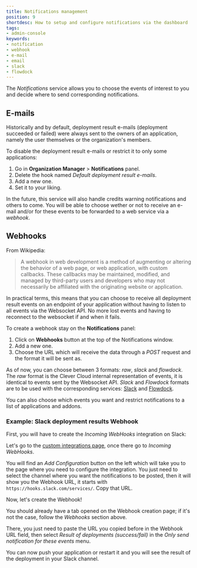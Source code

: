 ```yaml
---
title: Notifications management
position: 9
shortdesc: How to setup and configure notifications via the dashboard
tags:
- admin-console
keywords:
- notification
- webhook
- e-mail
- email
- slack
- flowdock
---
```


The *Notifications* service allows you to choose the events of interest to you
and decide where to send corresponding notifications.

## E-mails

Historically and by default, deployment result e-mails (deployment succeeded or
failed) were always sent to the owners of an application, namely the user
themselves or the organization's members.

To disable the deployment result e-mails or restrict it to only some applications:
1. Go in **Organization Manager** > **Notifications** panel.
2. Delete the hook named *Default deployment result e-mails*.
3. Add a new one.
4. Set it to your liking.

In the future, this service will also handle credits warning notifications and
others to come. You will be able to choose wether or not to receive an e-mail
and/or for these events to be forwarded to a web service via a *webhook*.

## Webhooks

From Wikipedia:

> A webhook in web development is a method of augmenting or altering the
> behavior of a web page, or web application, with custom callbacks. These
> callbacks may be maintained, modified, and managed by third-party users and
> developers who may not necessarily be affiliated with the originating website
> or application.

In practical terms, this means that you can choose to receive all deployment
result events on an endpoint of your application without having to listen to
all events via the Websocket API. No more lost events and having to reconnect
to the websocket if and when it fails.

To create a webhook stay on the **Notifications** panel:
1. Click on **Webhooks** button at the top of the Notifications window.
2. Add a new one.
3. Choose the URL which will receive the data through a *POST* request and the format it will be sent as.

As of now, you can choose between 3 formats: *raw*, *slack* and *flowdock*. The *raw* format is the Clever Cloud internal representation of events, it is identical to events sent by the Websocket API. *Slack* and *Flowdock* formats are to be used with the
corresponding services: [Slack](https://slack.com) and [Flowdock](https://www.flowdock.com).

You can also choose which events you want and restrict notifications to a list
of applications and addons.

### Example: Slack deployment results Webhook

First, you will have to create the *Incoming WebHooks* integration on Slack:

Let's go to the [custom integrations
page](https://slack.com/apps/manage/custom-integrations), once there go to
*Incoming WebHooks*.

You will find an *Add Configuration* button on the left which will take you to
the page where you need to configure the integration. You just need to select
the channel where you want the notifications to be posted, then it will show
you the Webhook URL, it starts with `https://hooks.slack.com/services/`. Copy
that URL.

Now, let's create the Webhook!

You should already have a tab opened on the Webhook creation page; if it's not
the case, follow the *Webhooks* section above.

There, you just need to paste the URL you copied before in the Webhook URL
field, then select *Result of deployments (success/fail)* in the *Only send
notification for these events* menu.

You can now push your application or restart it and you will see
the result of the deployment in your Slack channel.
